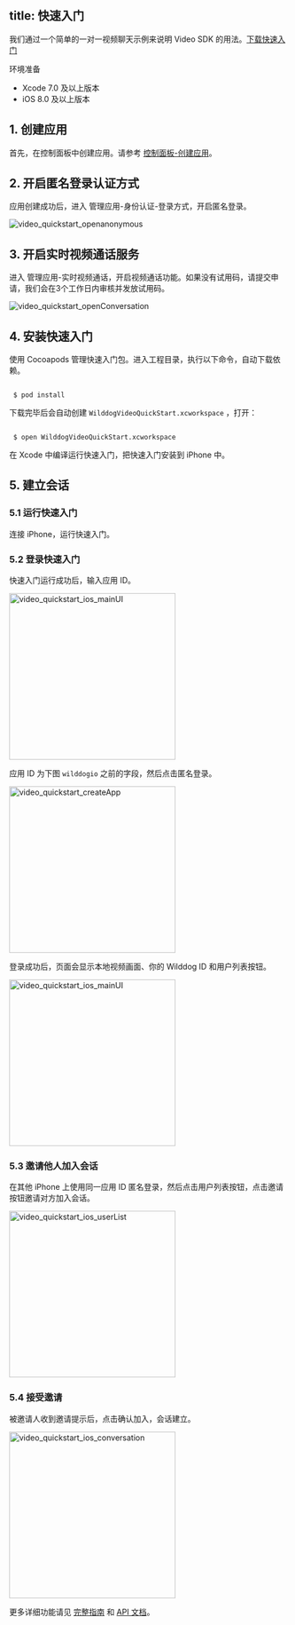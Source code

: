 ﻿
title: 快速入门
---
我们通过一个简单的一对一视频聊天示例来说明 Video SDK 的用法。[下载快速入门](https://github.com/WildDogTeam/video-quickstart-ios/archive/master.zip)

<div class="env">
    <p class="env-title">环境准备</p>
    <ul>
        <li> Xcode 7.0 及以上版本 </li>
        <li> iOS 8.0 及以上版本 </li>
    </ul>
</div>


## 1. 创建应用

首先，在控制面板中创建应用。请参考 [控制面板-创建应用](/console/creat.html)。

## 2. 开启匿名登录认证方式

应用创建成功后，进入 管理应用-身份认证-登录方式，开启匿名登录。

<img src='/images/openanonymous.png' alt="video_quickstart_openanonymous">

## 3. 开启实时视频通话服务

进入 管理应用-实时视频通话，开启视频通话功能。如果没有试用码，请提交申请，我们会在3个工作日内审核并发放试用码。

<img src='/images/video_quickstart_openConversation.png' alt="video_quickstart_openConversation">

## 4. 安装快速入门

使用 Cocoapods 管理快速入门包。进入工程目录，执行以下命令，自动下载依赖。

```shell

 $ pod install

```

下载完毕后会自动创建 `WilddogVideoQuickStart.xcworkspace` ，打开：

```shell

 $ open WilddogVideoQuickStart.xcworkspace

```

在 Xcode 中编译运行快速入门，把快速入门安装到 iPhone 中。

## 5. 建立会话

### 5.1 运行快速入门

连接 iPhone，运行快速入门。

### 5.2 登录快速入门

快速入门运行成功后，输入应用 ID。

<img src='/images/video_quickstart_ios_login.png' alt="video_quickstart_ios_mainUI" width="300">

应用 ID 为下图 `wilddogio` 之前的字段，然后点击匿名登录。

<img src='/images/video_quickstart_createApp.png' alt="video_quickstart_createApp" width="300">

登录成功后，页面会显示本地视频画面、你的 Wilddog ID 和用户列表按钮。

<img src='/images/video_quickstart_ios_mainUI.png' alt="video_quickstart_ios_mainUI" width="300">

### 5.3 邀请他人加入会话

在其他 iPhone 上使用同一应用 ID 匿名登录，然后点击用户列表按钮，点击邀请按钮邀请对方加入会话。

<img src='/images/video_quickstart_ios_userList.png' alt="video_quickstart_ios_userList" width="300">

### 5.4 接受邀请

被邀请人收到邀请提示后，点击确认加入，会话建立。

<img src='/images/video_quickstart_ios_conversation.jpg' alt="video_quickstart_ios_conversation" width="300">


更多详细功能请见 [完整指南](/guide/video/core.html) 和  [API 文档](/api/video/ios/Classes/WDGVideoClient.html)。
